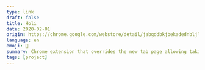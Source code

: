 ```yaml
---
type: link
draft: false
title: Holi
date: 2020-02-01
origin: https://chrome.google.com/webstore/detail/jabgddbkjbekadednbljlbhhabiidndj
language: en
emoji: 👋
summary: Chrome extension that overrides the new tab page allowing taking notes with some syntax sugar and seeing a minimal bookmark list.
tags: [project]
---
```

